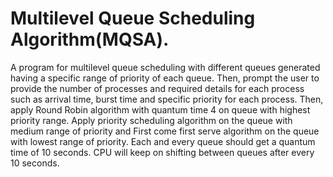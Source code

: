 # Multilevel Queue Scheduling Algorithm(MQSA).

A program for multilevel queue scheduling with different queues generated having a specific range of priority of each queue. Then, prompt the user to provide the number of processes and required details for each process such as arrival time, burst time and specific priority for each process. Then, apply Round Robin algorithm with quantum time 4 on queue with highest priority range. Apply priority scheduling algorithm on the queue with medium range of priority and First come first serve algorithm on the queue with lowest range of priority. Each and every queue should get a quantum time of 10 seconds. CPU will keep on shifting between queues after every 10 seconds.  

